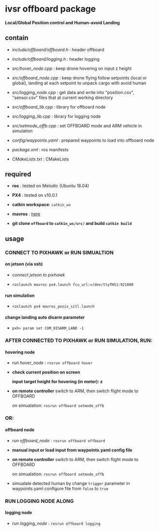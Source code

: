 # ivsr offboard package
#### Local/Global Position control and Human-avoid Landing
## contain
- *include/offboard/offboard.h* : header offboard
- *include/offboard/logging.h*  : header logging

- *src/hover_node.cpp*      : keep drone hovering on input z height
- *src/offboard_node.cpp*   : keep drone flying follow setpoints (local or global), landing at each setpoint to unpack cargo with avoid human
- *src/logging_node.cpp*    : get data and write into "position.csv", "sensor.csv" files that at current working directory
- *src/offboard_lib.cpp*    : library for offboard node
- *src/logging_lib.cpp*     : library for logging node
- *src/setmode_offb.cpp*    : set OFFBOARD mode and ARM vehicle in simulation

- *config/waypoints.yaml*   : prepared waypoints to load into offboard node
- *package.xml*             : ros manifests
- *CMakeLists.txt*          : CMakeLists

## required
- **ros**             : tested on Melodic (Ubuntu 18.04)
- **PX4**             : tested on v10.0.1 
- **catkin workspace**: `catkin_ws`
- **mavros**          : [here](https://dev.px4.io/master/en/ros/mavros_installation.html)

- **git clone `offboard` to `catkin_ws/src/` and build `catkin build`**

## usage

### CONNECT TO PIXHAWK or RUN SIMUALTION
#### on jetson (via ssh)
- *connect jetson to pixhawk* 

- `roslaunch mavros px4.launch fcu_url:=/dev/ttyTHS1:921600`
#### run simulation
- `roslaunch px4 mavros_posix_sitl.launch`

#### change landing auto disarm parameter
- `pxh> param set COM_DISARM_LAND -1`

### AFTER CONNECTED TO PIXHAWK or RUN SIMULATION, RUN:
#### hovering node
- *run hover_node*                 : `rosrun offboard hover`
- **check current position on screen**

  **input target height for hovering (in meter): z**
  
- **on remote controller** switch to ARM, then switch flight mode to OFFBOARD

  on simualation: `rosrun offboard setmode_offb`
### OR:
#### offboard node
- *run offboard_node*                 : `rosrun offboard offboard`
- **manual input or load input from waypoints.yaml config file**
  
- **on remote controller** switch to ARM, then switch flight mode to OFFBOARD

  on simualation: `rosrun offboard setmode_offb`
- simualate detected human by change `trigger` parameter in waypoints.yaml configure file from `false` to `true`

### RUN LOGGING NODE ALONG
#### logging node
- *run logging_node*                 : `rosrun offboard logging`